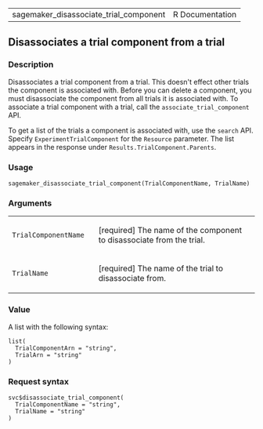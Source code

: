 <table style="width: 100%;">
<tbody>
<tr class="odd">
<td>sagemaker_disassociate_trial_component</td>
<td style="text-align: right;">R Documentation</td>
</tr>
</tbody>
</table>

## Disassociates a trial component from a trial

### Description

Disassociates a trial component from a trial. This doesn't effect other
trials the component is associated with. Before you can delete a
component, you must disassociate the component from all trials it is
associated with. To associate a trial component with a trial, call the
`associate_trial_component` API.

To get a list of the trials a component is associated with, use the
`search` API. Specify `ExperimentTrialComponent` for the `Resource`
parameter. The list appears in the response under
`Results.TrialComponent.Parents`.

### Usage

    sagemaker_disassociate_trial_component(TrialComponentName, TrialName)

### Arguments

<table>
<colgroup>
<col style="width: 35%" />
<col style="width: 65%" />
</colgroup>
<tbody>
<tr class="odd">
<td><code
id="sagemaker_disassociate_trial_component_:_TrialComponentName">TrialComponentName</code></td>
<td><p>[required] The name of the component to disassociate from the
trial.</p></td>
</tr>
<tr class="even">
<td><code
id="sagemaker_disassociate_trial_component_:_TrialName">TrialName</code></td>
<td><p>[required] The name of the trial to disassociate from.</p></td>
</tr>
</tbody>
</table>

### Value

A list with the following syntax:

    list(
      TrialComponentArn = "string",
      TrialArn = "string"
    )

### Request syntax

    svc$disassociate_trial_component(
      TrialComponentName = "string",
      TrialName = "string"
    )

